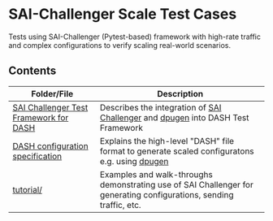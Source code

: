 # SAI-Challenger Scale Test Cases
Tests using SAI-Challenger (Pytest-based) framework with high-rate traffic and complex configurations to verify scaling real-world scenarios.

## Contents

| Folder/File | Description |
| --- | --- |
| [SAI Challenger Test Framework for DASH](README-SAIC-DASH-framework.md) | Describes the integration of [SAI Challenger](https://github.com/opencomputeproject/SAI-Challenger) and [dpugen](https://pypi.org/project/dpugen/) into DASH Test Framework
| [DASH configuration specification](README-SAIC-DASH-config-spec.md) | Explains the high-level "DASH" file format to generate scaled configuratons e.g. using [dpugen](https://pypi.org/project/dpugen/)
| [tutorial/](tutorial/README.md) | Examples and walk-throughs demonstrating use of SAI Challenger for generating configurations, sending traffic, etc.
